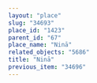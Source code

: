 ```yaml
---
layout: "place"
slug: "34693"
place_id: "1423"
parent_id: "67"
place_name: "Ninā"
related_objects: "5686"
title: "Ninā"
previous_item: "34696"
---
```

